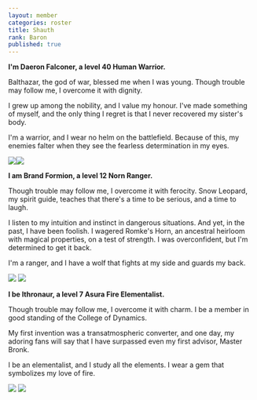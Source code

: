 ```yaml
---
layout: member
categories: roster
title: Shauth
rank: Baron
published: true
---
```


**I'm Daeron Falconer, a level 40 Human Warrior.**

Balthazar, the god of war, blessed me when I was young. Though trouble may follow me, I overcome it with dignity.

I grew up among the nobility, and I value my honour. I've made something of myself, and the only thing I regret is that I never recovered my sister's body.

I'm a warrior, and I wear no helm on the battlefield. Because of this, my enemies falter when they see the fearless determination in my eyes.

![](http://dadler.weebly.com/uploads/1/0/0/5/10056519/847825_orig.jpg)![](http://dadler.weebly.com/uploads/1/0/0/5/10056519/8262864_orig.jpg)

**I am Brand Formion, a level 12 Norn Ranger.**

Though trouble may follow me, I overcome it with ferocity. Snow Leopard, my spirit guide, teaches that there's a time to be serious, and a time to laugh.

I listen to my intuition and instinct in dangerous situations. And yet, in the past, I have been foolish. I wagered Romke's Horn, an ancestral heirloom with magical properties, on a test of strength. I was overconfident, but I'm determined to get it back.

I'm a ranger, and I have a wolf that fights at my side and guards my back.

![](http://dadler.weebly.com/uploads/1/0/0/5/10056519/3603539_orig.jpg) ![](http://dadler.weebly.com/uploads/1/0/0/5/10056519/7479895_orig.jpg)

**I be Ithronaur, a level 7 Asura Fire Elementalist.**

Though trouble may follow me, I overcome it with charm. I be a member in good standing of the College of Dynamics.

My first invention was a transatmospheric converter, and one day, my adoring fans will say that I have surpassed even my first advisor, Master Bronk.

I be an elementalist, and I study all the elements. I wear a gem that symbolizes my love of fire.

![](http://dadler.weebly.com/uploads/1/0/0/5/10056519/3645710_orig.jpg) ![](http://dadler.weebly.com/uploads/1/0/0/5/10056519/1894227_orig.jpg)